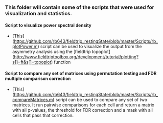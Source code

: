 ### This folder will contain some of the scripts that were used for visualization and statistics.

#### Script to visualize power spectral density
* [This] (https://github.com/rb643/fieldtrip_restingState/blob/master/Scripts/rb_plotPower.m) script can be used to visualize the output from the asymmetry analysis using the [fieldtrip topoplot] (http://www.fieldtriptoolbox.org/development/tutorial/plotting?s[]=ft&s[]=topoplot) function

#### Script to compare any set of matrices using permutation testing and FDR multiple comparison correction
* [This] (https://github.com/rb643/fieldtrip_restingState/blob/master/Scripts/rb_compareMatrices.m) script can be used to compare any set of two matrices. It run pairwise comparisons for each cell and return a matrix with all p-values, the threshold for FDR correction and a mask with all cells that pass that correction.

